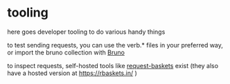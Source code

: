 # tooling

here goes developer tooling to do various handy things

to test sending requests, you can use the verb.* files in your preferred way, or import
the bruno collection with [Bruno](https://www.usebruno.com/)

to inspect requests, self-hosted tools like 
[request-baskets](qkF8kFv_09Hy2GWsWoESISBmhyEM_pItZPbegIm8vvRf) exist (they also have
a hosted version at https://rbaskets.in/ )
